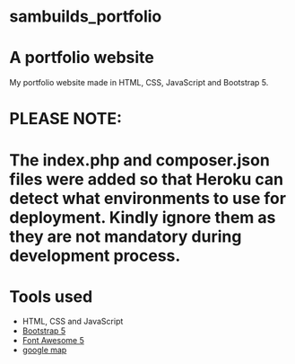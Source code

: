 # sambuilds_portfolio
# A portfolio website
My portfolio website made in HTML, CSS, JavaScript and Bootstrap 5.

# PLEASE NOTE: 
The index.php and composer.json files were added so that Heroku can detect what environments to use for deployment. Kindly ignore them as they are not mandatory during development process. 
=======

# Tools used #
* HTML, CSS and JavaScript
* [Bootstrap 5](https://getbootstrap.com/docs/5.0/getting-started/introduction/)
* [Font Awesome 5](https://fontawesome.com/)
* [google map](https://www.embed-map.com/)
